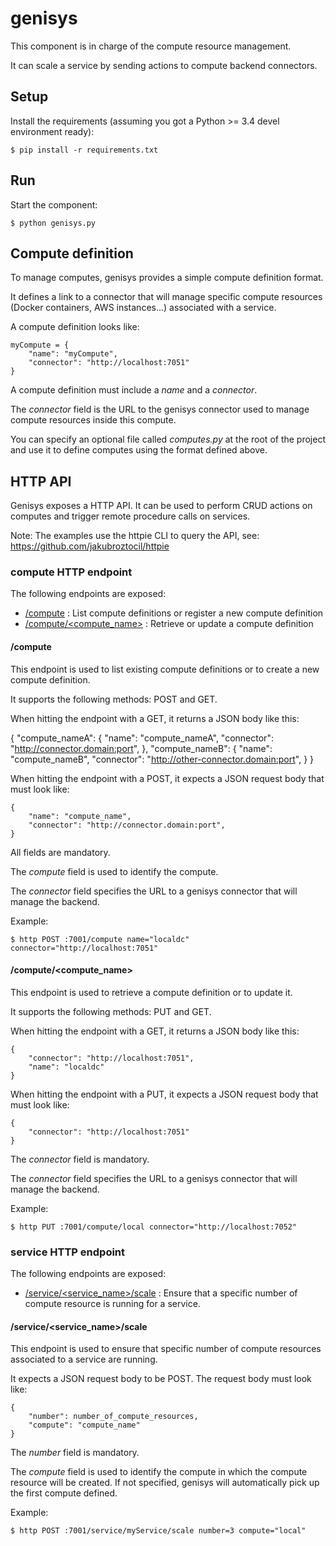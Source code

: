 # genisys

This component is in charge of the compute resource management.

It can scale a service by sending actions to compute backend connectors.

## Setup

Install the requirements (assuming you got a Python >= 3.4 devel environment ready):

````
$ pip install -r requirements.txt
````

## Run

Start the component:

````
$ python genisys.py
````

## Compute definition

To manage computes, genisys provides a simple compute definition format.

It defines a link to a connector that will manage specific compute resources (Docker containers, AWS instances...) associated with a service.

A compute definition looks like:

````
myCompute = {
	"name": "myCompute",
	"connector": "http://localhost:7051"
}
````

A compute definition must include a *name* and a *connector*.

The *connector* field is the URL to the genisys connector used to manage compute resources inside this compute.

You can specify an optional file called *computes.py* at the root of the project and use it to define computes using the format defined above.

## HTTP API

Genisys exposes a HTTP API. It can be used to perform CRUD actions on computes and trigger remote procedure calls on services.

Note: The examples use the httpie CLI to query the API, see: https://github.com/jakubroztocil/httpie

### compute HTTP endpoint

The following endpoints are exposed:

* [/compute](#compute-1) : List compute definitions or register a new compute definition
* [/compute/\<compute_name\>](#computecompute_name) : Retrieve or update a compute definition

#### /compute

This endpoint is used to list existing compute definitions or to create a new compute definition.

It supports the following methods: POST and GET.

When hitting the endpoint with a GET, it returns a JSON body like this:

{
  "compute_nameA": {
		"name": "compute_nameA",
		"connector": "http://connector.domain:port",
  },
	"compute_nameB": {
		"name": "compute_nameB",
		"connector": "http://other-connector.domain:port",
  }
}

When hitting the endpoint with a POST, it expects a JSON request body that must look like:

````
{
	"name": "compute_name",
	"connector": "http://connector.domain:port",
}
````

All fields are mandatory.

The *compute* field is used to identify the compute.

The *connector* field specifies the URL to a genisys connector that will manage the backend.

Example:

````
$ http POST :7001/compute name="localdc" connector="http://localhost:7051"
````

#### /compute/\<compute_name\>

This endpoint is used to retrieve a compute definition or to update it.

It supports the following methods: PUT and GET.

When hitting the endpoint with a GET, it returns a JSON body like this:

````
{
    "connector": "http://localhost:7051",
    "name": "localdc"
}
````

When hitting the endpoint with a PUT, it expects a JSON request body that must look like:

````
{
	"connector": "http://localhost:7051"
}
````

The *connector* field is mandatory.

The *connector* field specifies the URL to a genisys connector that will manage the backend.

Example:

````
$ http PUT :7001/compute/local connector="http://localhost:7052"
````

### service HTTP endpoint

The following endpoints are exposed:

* [/service/\<service_name\>/scale](#serviceservice_namescale) : Ensure that a specific number of compute resource is running for a service.

#### /service/\<service_name\>/scale

This endpoint is used to ensure that specific number of compute resources associated to a service are running.

It expects a JSON request body to be POST. The request body must look like:

````
{
	"number": number_of_compute_resources,
	"compute": "compute_name"
}
````

The *number* field is mandatory.

The *compute* field is used to identify the compute in which the compute resource will be created.
If not specified, genisys will automatically pick up the first compute defined.

Example:

````
$ http POST :7001/service/myService/scale number=3 compute="local"
````
